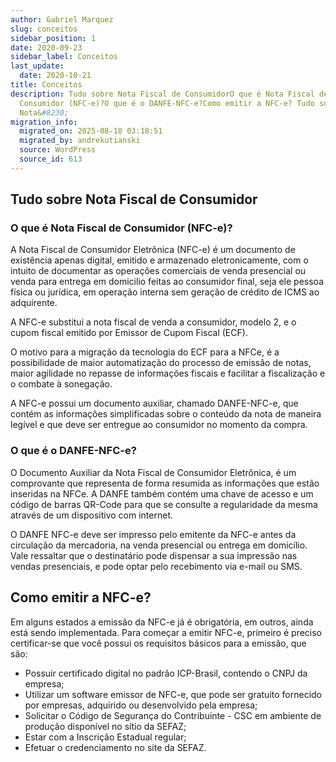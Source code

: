```yaml
---
author: Gabriel Marquez
slug: conceitos
sidebar_position: 1
date: 2020-09-23
sidebar_label: Conceitos
last_update:
  date: 2020-10-21
title: Conceitos
description: Tudo sobre Nota Fiscal de ConsumidorO que é Nota Fiscal de
  Consumidor (NFC-e)?O que é o DANFE-NFC-e?Como emitir a NFC-e? Tudo sobre
  Nota&#8230;
migration_info:
  migrated_on: 2025-08-18 03:18:51
  migrated_by: andrekutianski
  source: WordPress
  source_id: 613
---
```


## Tudo sobre Nota Fiscal de Consumidor

### O que é Nota Fiscal de Consumidor (NFC-e)?

A Nota Fiscal de Consumidor Eletrônica (NFC-e) é um documento de existência apenas digital, emitido e armazenado eletronicamente, com o intuito de documentar as operações comerciais de venda presencial ou venda para entrega em domicilio feitas ao consumidor final, seja ele pessoa física ou jurídica, em operação interna sem geração de crédito de ICMS ao adquirente.

A NFC-e substitui a nota fiscal de venda a consumidor, modelo 2, e o cupom fiscal emitido por Emissor de Cupom Fiscal (ECF).

O motivo para a migração da tecnologia do ECF para a NFCe, é a possibilidade de maior automatização do processo de emissão de notas, maior agilidade no repasse de informações fiscais e facilitar a fiscalização e o combate à sonegação.

A NFC-e possui um documento auxiliar, chamado DANFE-NFC-e, que contém as informações simplificadas sobre o conteúdo da nota de maneira legível e que deve ser entregue ao consumidor no momento da compra.

### O que é o DANFE-NFC-e?

O Documento Auxiliar da Nota Fiscal de Consumidor Eletrônica, é um comprovante que representa de forma resumida as informações que estão inseridas na NFCe. A DANFE também contém uma chave de acesso e um código de barras QR-Code para que se consulte a regularidade da mesma através de um dispositivo com internet.

O DANFE NFC-e deve ser impresso pelo emitente da NFC-e antes da circulação da mercadoria, na venda presencial ou entrega em domicílio. Vale ressaltar que o destinatário pode dispensar a sua impressão nas vendas presenciais, e pode optar pelo recebimento via e-mail ou SMS.

## Como emitir a NFC-e?

Em alguns estados a emissão da NFC-e já é obrigatória, em outros, ainda está sendo implementada. Para começar a emitir NFC-e, primeiro é preciso certificar-se que você possui os requisitos básicos para a emissão, que são:

* Possuir certificado digital no padrão ICP-Brasil, contendo o CNPJ da empresa;
* Utilizar um software emissor de NFC-e, que pode ser gratuito fornecido por empresas, adquirido ou desenvolvido pela empresa;
* Solicitar o Código de Segurança do Contribuinte - CSC em ambiente de produção disponível no sítio da SEFAZ;
* Estar com a Inscrição Estadual regular;
* Efetuar o credenciamento no site da SEFAZ.

[1]: #Tudo%5Fsobre%5FNota%5FFiscal%5Fde%5FConsumidor
[2]: #O%5Fque%5Fe%5FNota%5FFiscal%5Fde%5FConsumidor%5FNFC-e
[3]: #O%5Fque%5Fe%5Fo%5FDANFE-NFC-e
[4]: #Como%5Femitir%5Fa%5FNFC-e
